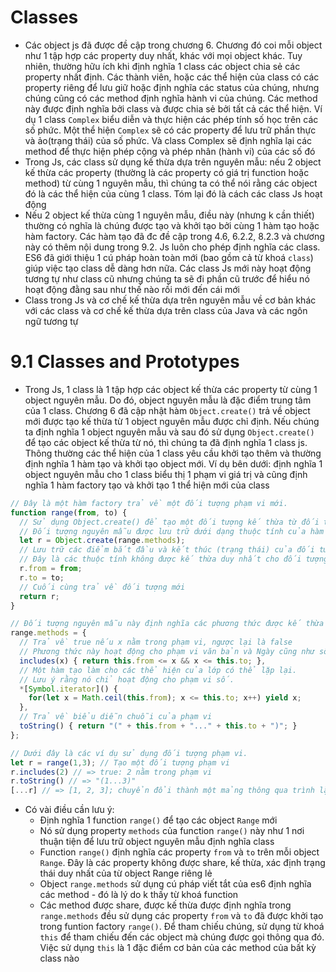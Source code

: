 # Classes
- Các object js đã được đề cập trong chương 6. Chương đó coi mỗi object như 1 tập hợp các property duy nhất, khác với mọi object khác. Tuy nhiên, thường hữu ích khi định nghĩa 1 class các object chia sẻ các property nhất định. Các thành viên, hoặc các thể hiện của class có các property riêng để lưu giữ hoặc định nghĩa các status của chúng, nhưng chúng cũng có các method định nghĩa hành vi của chúng. Các method này được định nghĩa bởi class và được chia sẻ bởi tất cả các thể hiện. Ví dụ 1 class `Complex` biểu diễn và thực hiện các phép tính số học trên các số phức. Một thể hiện `Complex` sẽ có các property để lưu trữ phần thực và ảo(trạng thái) của số phức. Và class Complex sẽ định nghĩa lại các method để thực hiện phép cộng và phép nhân (hành vi) của các số đó
- Trong Js, các class sử dụng kế thừa dựa trên nguyên mẫu: nếu 2 object kế thừa các property (thường là các property có giá trị function hoặc method) từ cùng 1 nguyên mẫu, thì chúng ta có thể nói rằng các object đó là các thể hiện của cùng 1 class. Tóm lại đó là cách các class Js hoạt động
- Nếu 2 object kế thừa cùng 1 nguyên mẫu, điều này (nhưng k cần thiết) thường có nghĩa là chúng được tạo và khởi tạo bởi cùng 1 hàm tạo hoặc hàm factory. Các hàm tạo đã đc đề cập trong 4.6, 6.2.2, 8.2.3 và chương này có thêm nội dung trong 9.2. Js luôn cho phép định nghĩa các class. ES6 đã giới thiệu 1 cú pháp hoàn toàn mới (bao gồm cả từ khoá `class`) giúp việc tạo class dễ dàng hơn nữa. Các class Js mới này hoạt động tương tự như class cũ nhưng chúng ta sẽ đi phần cũ trước để hiểu nó hoạt động đằng sau như thế nào rồi mới đến cái mới
- Class trong Js và cơ chế kế thừa dựa trên nguyên mẫu về cơ bản khác với các class và cơ chế kế thừa dựa trên class của Java và các ngôn ngữ tương tự

# 9.1 Classes and Prototypes
- Trong Js, 1 class là 1 tập hợp các object kế thừa các property từ cùng 1 object nguyên mẫu. Do đó, object nguyên mẫu là đặc điểm trung tâm của 1 class. Chương 6 đã cập nhật hàm `Object.create()` trả về object mới được tạo kế thừa từ 1 object nguyên mẫu được chỉ định. Nếu chúng ta định nghĩa 1 object nguyên mẫu và sau đó sử dụng `Object.create()` để tạo các object kế thừa từ nó, thì chúng ta đã định nghĩa 1 class js. Thông thường các thể hiện của 1 class yêu cầu khởi tạo thêm và thường định nghĩa 1 hàm tạo và khởi tạo object mới. Ví dụ bên dưới: định nghĩa 1 object nguyên mẫu cho 1 class biểu thị 1 phạm vi giá trị và cũng định nghĩa 1 hàm factory tạo và khởi tạo 1 thể hiện mới của class
```js
// Đây là một hàm factory trả về một đối tượng phạm vi mới.
function range(from, to) {
  // Sử dụng Object.create() để tạo một đối tượng kế thừa từ đối tượng nguyên mẫu được định nghĩa bên dưới.
  // Đối tượng nguyên mẫu được lưu trữ dưới dạng thuộc tính của hàm này và định nghĩa các phương thức được chia sẻ (hành vi) cho tất cả các đối tượng phạm vi.
  let r = Object.create(range.methods);
  // Lưu trữ các điểm bắt đầu và kết thúc (trạng thái) của đối tượng phạm vi mới này.
  // Đây là các thuộc tính không được kế thừa duy nhất cho đối tượng này.
  r.from = from;
  r.to = to;
  // Cuối cùng trả về đối tượng mới
  return r;
}

// Đối tượng nguyên mẫu này định nghĩa các phương thức được kế thừa bởi tất cả các đối tượng phạm vi.
range.methods = {
  // Trả về true nếu x nằm trong phạm vi, ngược lại là false
  // Phương thức này hoạt động cho phạm vi văn bản và Ngày cũng như số.
  includes(x) { return this.from <= x && x <= this.to; },
  // Một hàm tạo làm cho các thể hiện của lớp có thể lặp lại.
  // Lưu ý rằng nó chỉ hoạt động cho phạm vi số.
  *[Symbol.iterator]() {
    for(let x = Math.ceil(this.from); x <= this.to; x++) yield x;
  },
  // Trả về biểu diễn chuỗi của phạm vi
  toString() { return "(" + this.from + "..." + this.to + ")"; }
};

// Dưới đây là các ví dụ sử dụng đối tượng phạm vi.
let r = range(1,3); // Tạo một đối tượng phạm vi
r.includes(2) // => true: 2 nằm trong phạm vi
r.toString() // => "(1...3)"
[...r] // => [1, 2, 3]; chuyển đổi thành một mảng thông qua trình lặp
```
- Có vài điều cần lưu ý:
  - Định nghĩa 1 function `range()` để tạo các object `Range` mới
  - Nó sử dụng property `methods` của function `range()` này như 1 nơi thuận tiện để lưu trữ object nguyên mẫu định nghĩa class
  - Function `range()` định nghĩa các property `from` và `to` trên mỗi object `Range`. Đây là các property không được share, kế thừa, xác định trạng thái duy nhất của từ object Range riêng lẻ
  - Object `range.methods` sử dụng cú pháp viết tắt của es6 định nghĩa các method - đó là lý do k thấy từ khoá function
  - Các method được share, được kế thừa được định nghĩa trong `range.methods` đều sử dụng các property `from` và `to` đã được khởi tạo trong funtion factory `range()`. Để tham chiếu chúng, sử dụng từ khoá `this` để tham chiếu đến các object mà chúng được gọi thông qua đó. Việc sử dụng `this` là 1 đặc điểm cơ bản của các method của bất kỳ class nào
